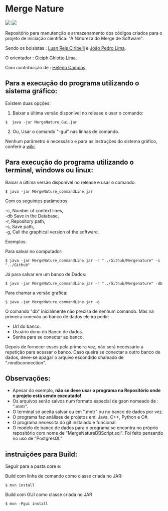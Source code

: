 # Merge Nature
![](https://img.shields.io/badge/Language-Java-green)
![](https://img.shields.io/badge/Platforms-Linux%20%7C%20Windows-lightgrey)
 
 
Repositório para manutenção e armazenamento dos códigos criados para o projeto de iniciação científica: "A Natureza do Merge de Software".  
 
Sendo os bolsistas : [Luan Reis Ciribelli](https://github.com/LuanCiribelli) e [João Pedro Lima](https://github.com/joaop-c-lima). 
 
O orientador : [Gleiph Ghiotto Lima](https://github.com/gleiph).
 
Com contribuição de : [Heleno Campos](https://github.com/helenocampos).
 
 
## Para a execução do programa utilizando o sistema gráfico: 
 
 Existem duas opções: 
 
1. Baixar a última versão disponível no release e usar o comando: 

```
$  java -jar MergeNature_Gui.jar
```
2. Ou, Usar o comando "-gui" nas linhas de comando.

Nenhum parâmetro é necessário e para as instruções do sistema gráfico, conferir a [wiki](https://github.com/gleiph/MergeNature/wiki).
 
## Para execução do programa utilizando o terminal, windows ou linux:
 
Baixar a última versão disponível no release e usar o comando: 
```
$ java -jar MergeNature_commandLine.jar
```
Com os seguintes parâmetros: 
 
 -c,  Number of context lines,<br>
 -db  Save in the Database,<br>
 -r,  Repository path,<br>
 -s,  Save path,<br>
 -g, Call the graphical version of the software.
 
 Exemplos:
 
 Para salvar no computador:
 ```
$ java -jar MergeNature_commandLine.jar -r "../Github/Mergenature" -s "../Github"
```
Já para salvar em um banco de Dados:
 
 ```
$ java -jar MergeNature_commandLine.jar -r "../Github/Mergenature" -db
```
Para chamar a versão grafica: 
 ```
$ java -jar MergeNature_commandLine.jar -g
```

O comando "db" inicialmente não precisa de nenhum comando. Mas na primeira conexão ao banco de dados ele irá pedir:
 
- Url do banco.
- Usuário dono do Banco de dados.
- Senha para se conectar ao banco.
 
Depois de fornecer esses pela primeira vez, não será necessário a repetição para acessar o banco. Caso queira se conectar a outro banco de dados, deve-se apagar o arquivo escondido chamado de ".mndbconnection".
 
## Observações: 
 
<ul>
  <li>Apesar do exemplo, <b>não se deve usar o programa na Repositório onde o projeto está sendo executado!</b></li>
  <li>Os arquivos serão salvos num formato especial de gson nomeado de : ".mntr".</li>
  <li>O terminal só aceita salvar ou em ".mntr" ou no banco de dados por vez.</li>
  <li>O programa faz análises de projetos em: Java, C++, Python e C#.</li>
  <li>O programa necessita do git instalado e funcional.</li>
  <li>O modelo de banco de dados para o programa se encontra no próprio repositório com nome de "MergeNatureDBScript.sql". Foi feito pensando no uso de "PostgresQL" </li>
</ul>
 
 ## instruições para Build:
 
Seguir para a pasta core e:
 
Build com linha de comando como classe criada no JAR:
 ```
$ mvn install
```
Build com GUI como classe criada no JAR
  ```
$ mvn -Pgui install 
```


 
